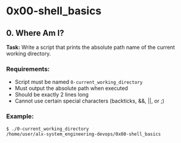 # 0x00-shell_basics

## 0. Where Am I?
**Task:** Write a script that prints the absolute path name of the current working directory.

### Requirements:
- Script must be named `0-current_working_directory`
- Must output the absolute path when executed
- Should be exactly 2 lines long
- Cannot use certain special characters (backticks, &&, ||, or ;)

### Example:
```bash
$ ./0-current_working_directory
/home/user/alx-system_engineering-devops/0x00-shell_basics
